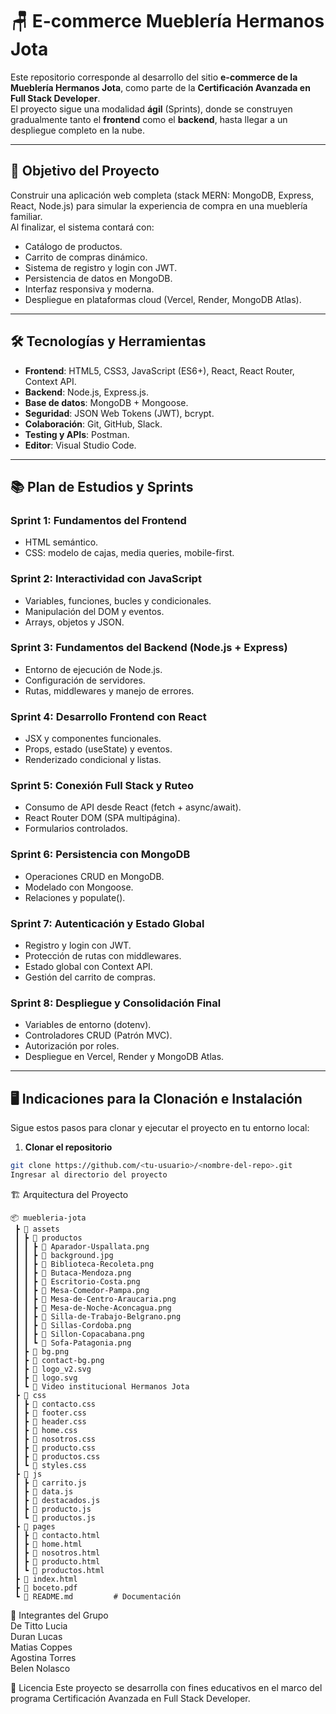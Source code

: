 # 🪑 E-commerce Mueblería Hermanos Jota  

Este repositorio corresponde al desarrollo del sitio **e-commerce de la Mueblería Hermanos Jota**, como parte de la **Certificación Avanzada en Full Stack Developer**.  
El proyecto sigue una modalidad **ágil** (Sprints), donde se construyen gradualmente tanto el **frontend** como el **backend**, hasta llegar a un despliegue completo en la nube.  

---

## 🚀 Objetivo del Proyecto  
Construir una aplicación web completa (stack MERN: MongoDB, Express, React, Node.js) para simular la experiencia de compra en una mueblería familiar.  
Al finalizar, el sistema contará con:  

- Catálogo de productos.  
- Carrito de compras dinámico.  
- Sistema de registro y login con JWT.  
- Persistencia de datos en MongoDB.  
- Interfaz responsiva y moderna.  
- Despliegue en plataformas cloud (Vercel, Render, MongoDB Atlas).  

---

## 🛠️ Tecnologías y Herramientas  

- **Frontend**: HTML5, CSS3, JavaScript (ES6+), React, React Router, Context API.  
- **Backend**: Node.js, Express.js.  
- **Base de datos**: MongoDB + Mongoose.  
- **Seguridad**: JSON Web Tokens (JWT), bcrypt.  
- **Colaboración**: Git, GitHub, Slack.  
- **Testing y APIs**: Postman.  
- **Editor**: Visual Studio Code.  

---

## 📚 Plan de Estudios y Sprints  

### Sprint 1: Fundamentos del Frontend  
- HTML semántico.  
- CSS: modelo de cajas, media queries, mobile-first.  

### Sprint 2: Interactividad con JavaScript  
- Variables, funciones, bucles y condicionales.  
- Manipulación del DOM y eventos.  
- Arrays, objetos y JSON.  

### Sprint 3: Fundamentos del Backend (Node.js + Express)  
- Entorno de ejecución de Node.js.  
- Configuración de servidores.  
- Rutas, middlewares y manejo de errores.  

### Sprint 4: Desarrollo Frontend con React  
- JSX y componentes funcionales.  
- Props, estado (useState) y eventos.  
- Renderizado condicional y listas.  

### Sprint 5: Conexión Full Stack y Ruteo  
- Consumo de API desde React (fetch + async/await).  
- React Router DOM (SPA multipágina).  
- Formularios controlados.  

### Sprint 6: Persistencia con MongoDB  
- Operaciones CRUD en MongoDB.  
- Modelado con Mongoose.  
- Relaciones y populate().  

### Sprint 7: Autenticación y Estado Global  
- Registro y login con JWT.  
- Protección de rutas con middlewares.  
- Estado global con Context API.  
- Gestión del carrito de compras.  

### Sprint 8: Despliegue y Consolidación Final  
- Variables de entorno (dotenv).  
- Controladores CRUD (Patrón MVC).  
- Autorización por roles.  
- Despliegue en Vercel, Render y MongoDB Atlas.  

---

## 🖥️ Indicaciones para la Clonación e Instalación  

Sigue estos pasos para clonar y ejecutar el proyecto en tu entorno local:  

1. **Clonar el repositorio**  
```bash
git clone https://github.com/<tu-usuario>/<nombre-del-repo>.git
Ingresar al directorio del proyecto
```

🏗️ Arquitectura del Proyecto
```plaintext
📦 muebleria-jota
 ┣ 📂 assets
 ┃ ┣ 📂 productos
 ┃ ┃ ┣ 📜 Aparador-Uspallata.png
 ┃ ┃ ┣ 📜 background.jpg
 ┃ ┃ ┣ 📜 Biblioteca-Recoleta.png
 ┃ ┃ ┣ 📜 Butaca-Mendoza.png
 ┃ ┃ ┣ 📜 Escritorio-Costa.png
 ┃ ┃ ┣ 📜 Mesa-Comedor-Pampa.png
 ┃ ┃ ┣ 📜 Mesa-de-Centro-Araucaria.png
 ┃ ┃ ┣ 📜 Mesa-de-Noche-Aconcagua.png
 ┃ ┃ ┣ 📜 Silla-de-Trabajo-Belgrano.png
 ┃ ┃ ┣ 📜 Sillas-Cordoba.png
 ┃ ┃ ┣ 📜 Sillon-Copacabana.png
 ┃ ┃ ┗ 📜 Sofa-Patagonia.png
 ┃ ┣ 📜 bg.png
 ┃ ┣ 📜 contact-bg.png
 ┃ ┣ 📜 logo_v2.svg
 ┃ ┣ 📜 logo.svg
 ┃ ┗ 📜 Video institucional Hermanos Jota
 ┣ 📂 css
 ┃ ┣ 📜 contacto.css
 ┃ ┣ 📜 footer.css
 ┃ ┣ 📜 header.css
 ┃ ┣ 📜 home.css
 ┃ ┣ 📜 nosotros.css
 ┃ ┣ 📜 producto.css
 ┃ ┣ 📜 productos.css
 ┃ ┗ 📜 styles.css
 ┣ 📂 js
 ┃ ┣ 📜 carrito.js
 ┃ ┣ 📜 data.js
 ┃ ┣ 📜 destacados.js
 ┃ ┣ 📜 producto.js
 ┃ ┗ 📜 productos.js
 ┣ 📂 pages
 ┃ ┣ 📜 contacto.html
 ┃ ┣ 📜 home.html
 ┃ ┣ 📜 nosotros.html
 ┃ ┣ 📜 producto.html
 ┃ ┗ 📜 productos.html
 ┣ 📜 index.html
 ┣ 📜 boceto.pdf
 ┗ 📜 README.md         # Documentación
```
👥 Integrantes del Grupo  
De Titto Lucia  
Duran Lucas  
Matias Coppes  
Agostina Torres  
Belen Nolasco

📄 Licencia
Este proyecto se desarrolla con fines educativos en el marco del programa Certificación Avanzada en Full Stack Developer.
